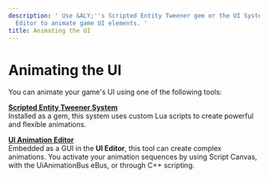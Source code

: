 ```yaml
---
description: ' Use &ALY;''s Scripted Entity Tweener gem or the UI System''s Animation
  Editor to animate game UI elements. '
title: Animating the UI
---
```

# Animating the UI<a name="ui-animating"></a>

You can animate your game's UI using one of the following tools:

[**Scripted Entity Tweener System**](ui-animating-tweener.md)  
Installed as a gem, this system uses custom Lua scripts to create powerful and flexible animations\.

[**UI Animation Editor**](ui-animation.md)  
Embedded as a GUI in the **UI Editor**, this tool can create complex animations\. You activate your animation sequences by using Script Canvas, with the UiAnimationBus eBus, or through C\+\+ scripting\.